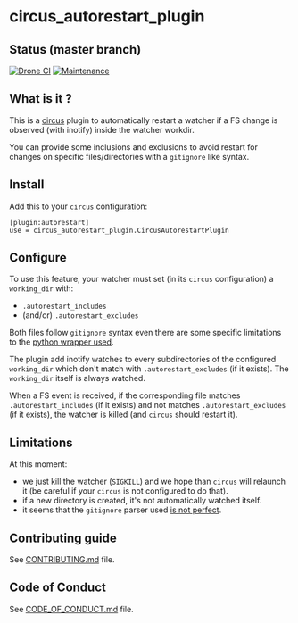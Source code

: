 # circus_autorestart_plugin

[//]: # (automatically generated from https://github.com/metwork-framework/resources/blob/master/cookiecutter/_%7B%7Bcookiecutter.repo%7D%7D/README.md)

## Status (master branch)
[![Drone CI](http://metwork-framework.org:8000/api/badges/metwork-framework/circus_autorestart_plugin/status.svg)](http://metwork-framework.org:8000/metwork-framework/circus_autorestart_plugin)
[![Maintenance](https://github.com/metwork-framework/resources/blob/master/badges/maintained.svg)]()

## What is it ?

This is a [circus](https://circus.readthedocs.io) plugin to automatically restart
a watcher if a FS change is observed (with inotify) inside the watcher workdir.

You can provide some inclusions and exclusions to avoid restart for changes on specific files/directories
with a `gitignore` like syntax.

## Install

Add this to your `circus` configuration:

```
[plugin:autorestart]
use = circus_autorestart_plugin.CircusAutorestartPlugin
```

## Configure

To use this feature, your watcher must set (in its `circus` configuration) a `working_dir` with:

- `.autorestart_includes`
- (and/or) `.autorestart_excludes`

Both files follow `gitignore` syntax even there are some specific limitations to the [python wrapper used](https://github.com/mherrmann/gitignore_parser/issues/1).

The plugin add inotify watches to every subdirectories of the configured `working_dir` which don't
match with `.autorestart_excludes` (if it exists). The `working_dir` itself is always watched.

When a FS event is received, if the corresponding file matches `.autorestart_includes` (if it exists) and not matches `.autorestart_excludes` (if it exists), the watcher is killed (and
`circus` should restart it).

## Limitations

At this moment:

- we just kill the watcher (`SIGKILL`) and we hope than `circus` will relaunch it (be careful if your `circus` is not configured to do that).
- if a new directory is created, it's not automatically watched itself.
- it seems that the `gitignore` parser used [is not perfect](https://github.com/mherrmann/gitignore_parser/issues/1).




## Contributing guide

See [CONTRIBUTING.md](CONTRIBUTING.md) file.



## Code of Conduct

See [CODE_OF_CONDUCT.md](CODE_OF_CONDUCT.md) file.


